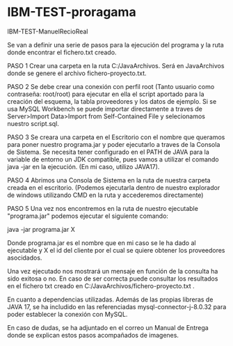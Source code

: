 # IBM-TEST-proragama
IBM-TEST-ManuelRecioReal


Se van a definir una serie de pasos para la ejecución del programa y la ruta donde encontrar el fichero.txt creado.

PASO 1
Crear una carpeta en la ruta C:/JavaArchivos. Será en JavaArchivos donde se genere el archivo fichero-proyecto.txt.

PASO 2
Se debe crear una conexión con perfil root (Tanto usuario como contraseña: root/root) para ejecutar en ella el script aportado para la creación del esquema, la tabla proveedores y los datos de ejemplo. Si se usa MySQL Workbench se puede importar directamente a traves de Server>Import Data>Import from Self-Contained File y selecionamos nuestro script.sql.

PASO 3
Se creara una carpeta en el Escritorio con el nombre que queramos para poner nuestro programa.jar y poder ejecutarlo a traves de la Consola de Sistema. Se necesita tener configurado en el PATH de JAVA para la variable de entorno un JDK compatible, pues vamos a utilizar el comando java -jar en la ejecución. (En mi caso, utilizo JAVA17).

PASO 4
Abrimos una Consola de Sistema en la ruta de nuestra carpeta creada en el escritorio. (Podemos ejecutarla dentro de nuestro explorador de windows utilizando CMD en la ruta y accederemos directamente)

PASO 5
Una vez nos encontremos en la ruta de nuestro ejecutable "programa.jar" podemos ejecutar el siguiente comando:

java -jar programa.jar X 

Donde programa.jar es el nombre que en mi caso se le ha dado al ejecutable y X el id del cliente por el cual se quiere obtener los proveedores asocidados.

Una vez ejecutado nos mostrará un mensaje en función de la consulta ha sido exitosa o no. En caso de ser correcta puede consultar los resultados en el fichero txt creado en C:/JavaArchivos/fichero-proyecto.txt .

En cuanto a dependencias utilizadas. Además de las propias libreras de JAVA 17, se ha includido en las referenciadas mysql-connector-j-8.0.32 para poder establecer la conexión con MySQL.

En caso de dudas, se ha adjuntado en el correo un Manual de Entrega donde se explican estos pasos acompañados de imagenes.
